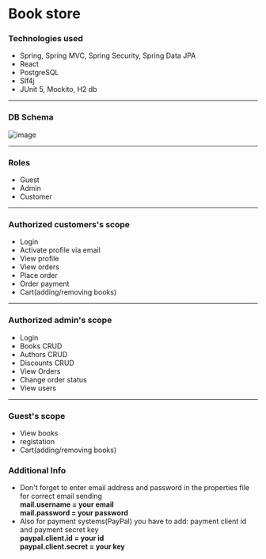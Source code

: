 # Book store

 ### Technologies used
* Spring, Spring MVC, Spring Security, Spring Data JPA
* React
* PostgreSQL
* Slf4j
* JUnit 5, Mockito, H2 db
 ***
 ### DB Schema
 ![image](https://user-images.githubusercontent.com/44998184/162007222-8667b398-fb0c-4726-a3af-719a678b6538.png)
 ***
 ### Roles
  * Guest
  * Admin
  * Customer
 ***  
 ### Authorized customers's scope
 * Login
 * Activate profile via email
 * View profile
 * View orders
 * Place order
 * Order payment
 * Cart(adding/removing books)
***
### Authorized admin's scope
 * Login
 * Books CRUD
 * Authors CRUD
 * Discounts CRUD
 * View Orders
 * Change order status
 * View users
***
### Guest's scope
* View books 
* registation 
* Cart(adding/removing books)

### Additional Info
 * Don't forget to enter email address and password in the properties file for correct email sending <br/>
 **mail.username = your email** <br/>
 **mail.password = your password**
 * Also for payment systems(PayPal) you have to add: payment client id and payment secret key <br/>
 **paypal.client.id = your id** <br/>
 **paypal.client.secret = your key**

 
 
